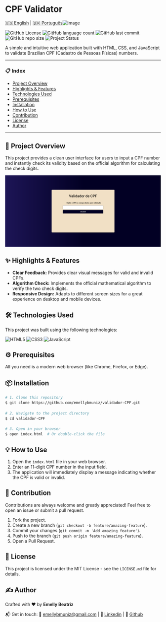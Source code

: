 # CPF Validator
[🇺🇸 English](./README) | [🇧🇷 Português](./README-pt-br.md)<img width="630" height="24" alt="image" src="https://github.com/user-attachments/assets/d7d1535e-b7dd-4af3-ad25-bf175389c0f4" />


![GitHub License](https://img.shields.io/github/license/emellybmuniz/validador-CPF)
![GitHub language count](https://img.shields.io/github/languages/count/emellybmuniz/validador-CPF)
![GitHub last commit](https://img.shields.io/github/last-commit/emellybmuniz/validador-CPF)
![GitHub repo size](https://img.shields.io/github/repo-size/emellybmuniz/validador-CPF)
![Project Status](https://img.shields.io/badge/Status%20-%20Completed%20-%20%234BC21E)


A simple and intuitive web application built with HTML, CSS, and JavaScript to validate Brazilian CPF (Cadastro de Pessoas Físicas) numbers.

---

### 📋 Index

- [Project Overview](#-project-overview)
- [Highlights & Features](#-highlights-&-features)
- [Technologies Used](#-technologies-used)
- [Prerequisites](#-prerequisites)
- [Installation](#-installation)
- [How to Use](#-how-to-use)
- [Contribution](#-contribution)
- [License](#-license)
- [Author](#-author)

---

## 🚀 Project Overview

This project provides a clean user interface for users to input a CPF number and instantly check its validity based on the official algorithm for calculating the check digits.


![Project Demonstration](src/images/validador-cpf.png)


## ✨ Highlights & Features

- **Clear Feedback:** Provides clear visual messages for valid and invalid CPFs.
- **Algorithm Check:** Implements the official mathematical algorithm to verify the two check digits.
- **Responsive Design:** Adapts to different screen sizes for a great experience on desktop and mobile devices.

## 🛠️ Technologies Used

This project was built using the following technologies:

![HTML5](https://img.shields.io/badge/html5-%23E34F26.svg?style=for-the-badge&logo=html5&logoColor=white)
![CSS3](https://img.shields.io/badge/css3-%231572B6.svg?style=for-the-badge&logo=css3&logoColor=white)
![JavaScript](https://img.shields.io/badge/javascript-%23323330.svg?style=for-the-badge&logo=javascript&logoColor=%23F7DF1E)

## ⚙️ Prerequisites

All you need is a modern web browser (like Chrome, Firefox, or Edge).

## 📦 Installation

```bash
# 1. Clone this repository
$ git clone https://github.com/emellybmuniz/validador-CPF.git

# 2. Navigate to the project directory
$ cd validador-CPF

# 3. Open in your browser
$ open index.html  # Or double-click the file
```

## 💡 How to Use

1. Open the `index.html` file in your web browser.
2. Enter an 11-digit CPF number in the input field.
3. The application will immediately display a message indicating whether the CPF is valid or invalid.

## 🤝 Contribution

Contributions are always welcome and greatly appreciated! Feel free to open an issue or submit a pull request.

1. Fork the project.
2. Create a new branch (`git checkout -b feature/amazing-feature`).
3. Commit your changes (`git commit -m 'Add amazing feature'`).
4. Push to the branch (`git push origin feature/amazing-feature`).
5. Open a Pull Request.   

## 🔑 License

This project is licensed under the MIT License - see the `LICENSE.md` file for details.

## ✍️ Author

Crafted with ❤️ by **Emelly Beatriz**

📬 Get in touch:
📧 emellybmuniz@gmail.com |
💼 [Linkedin](www.linkedin.com/in/emellybmuniz) |
🐙 [Github](https://github.com/emellybmuniz)

